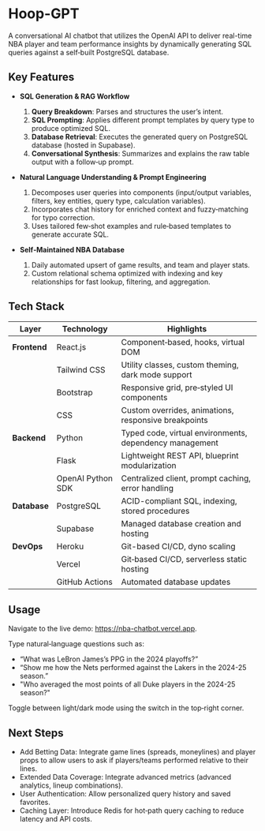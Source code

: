 # Hoop-GPT
A conversational AI chatbot that utilizes the OpenAI API to deliver real-time NBA player and team performance insights by dynamically generating SQL queries against a self‑built PostgreSQL database.

## Key Features
 
- **SQL Generation & RAG Workflow**  
  1. **Query Breakdown**: Parses and structures the user’s intent.  
  2. **SQL Prompting**: Applies different prompt templates by query type to produce optimized SQL.  
  3. **Database Retrieval**: Executes the generated query on PostgreSQL database (hosted in Supabase).  
  4. **Conversational Synthesis**: Summarizes and explains the raw table output with a follow‑up prompt.
 
- **Natural Language Understanding & Prompt Engineering**  
  1. Decomposes user queries into components (input/output variables, filters, key entities, query type, calculation variables).  
  2. Incorporates chat history for enriched context and fuzzy‑matching for typo correction.  
  3. Uses tailored few‑shot examples and rule‑based templates to generate accurate SQL.
 
- **Self‑Maintained NBA Database**  
  1. Daily automated upsert of game results, and team and player stats.  
  2. Custom relational schema optimized with indexing and key relationships for fast lookup, filtering, and aggregation.
 
## Tech Stack

| Layer            | Technology              | Highlights                                                 |
|------------------|-------------------------|------------------------------------------------------------|
| **Frontend**     | React.js                | Component‑based, hooks, virtual DOM                        |
|                  | Tailwind CSS            | Utility classes, custom theming, dark mode support         |
|                  | Bootstrap               | Responsive grid, pre‑styled UI components                  |
|                  | CSS                     | Custom overrides, animations, responsive breakpoints       |
| **Backend**      | Python                  | Typed code, virtual environments, dependency management    |
|                  | Flask                   | Lightweight REST API, blueprint modularization             |
|                  | OpenAI Python SDK       | Centralized client, prompt caching, error handling         |
| **Database**     | PostgreSQL              | ACID-compliant SQL, indexing, stored procedures            |
|                  | Supabase                | Managed database creation and hosting                      |
| **DevOps**       | Heroku                  | Git-based CI/CD, dyno scaling                              |
|                  | Vercel                  | Git‑based CI/CD, serverless static hosting                 |
|                  | GitHub Actions          | Automated database updates                                 |

## Usage
Navigate to the live demo: https://nba-chatbot.vercel.app. 

Type natural‑language questions such as:
- “What was LeBron James’s PPG in the 2024 playoffs?”
- “Show me how the Nets performed against the Lakers in the 2024-25 season.”
- "Who averaged the most points of all Duke players in the 2024-25 season?"

Toggle between light/dark mode using the switch in the top‑right corner.

## Next Steps
- Add Betting Data: Integrate game lines (spreads, moneylines) and player props to allow users to ask if players/teams performed relative to their lines. 
- Extended Data Coverage: Integrate advanced metrics (advanced analytics, lineup combinations).
- User Authentication: Allow personalized query history and saved favorites.
- Caching Layer: Introduce Redis for hot‑path query caching to reduce latency and API costs.


